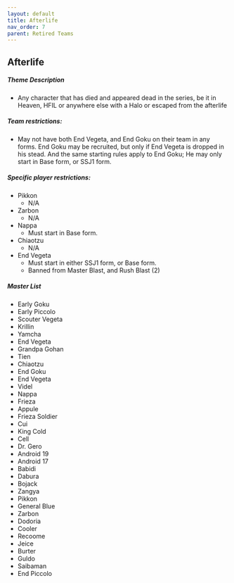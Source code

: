 ```yaml
---
layout: default
title: Afterlife
nav_order: 7
parent: Retired Teams
---
```

## Afterlife

##### Theme Description
- Any character that has died and appeared dead in the series, be it in Heaven, HFIL or anywhere else with a Halo or escaped from the afterlife

##### Team restrictions:
  - May not have both End Vegeta, and End Goku on their team in any forms. End Goku may be recruited, but only if End Vegeta is dropped in his stead. And the same starting rules apply to End Goku; He may only start in Base form, or SSJ1 form.

##### Specific player restrictions:

- Pikkon
  - N/A
- Zarbon
  - N/A
- Nappa
  - Must start in Base form.
- Chiaotzu
  - N/A
- End Vegeta
  - Must start in either SSJ1 form, or Base form.
  - Banned from Master Blast, and Rush Blast (2)

##### Master List
  - Early Goku
  - Early Piccolo
  - Scouter Vegeta
  - Krillin
  - Yamcha
  - End Vegeta
  - Grandpa Gohan
  - Tien
  - Chiaotzu
  - End Goku
  - End Vegeta
  - Videl
  - Nappa
  - Frieza
  - Appule
  - Frieza Soldier
  - Cui
  - King Cold
  - Cell
  - Dr. Gero
  - Android 19
  - Android 17
  - Babidi
  - Dabura
  - Bojack
  - Zangya
  - Pikkon
  - General Blue
  - Zarbon
  - Dodoria
  - Cooler
  - Recoome
  - Jeice
  - Burter
  - Guldo
  - Saibaman
  - End Piccolo